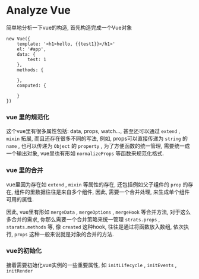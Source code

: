 # Analyze Vue

简单地分析一下vue的构造, 首先构造完成一个Vue对象

    new Vue({
        template: '<h1>hello, {{test1}}</h1>'
        el: '#app', 
        data: {
            test: 1
        }, 
        methods: {

        }, 
        computed: {

        }
    })

### vue 里的规范化

这个vue里有很多属性包括: data, props, watch..., 甚至还可以通过 `extend` , `mixin` 拓展, 而且还存在很多不同的写法, 例如, props可以直接传递为 `string` 的 `name` , 也可以传递为 `Object` 的 `property` , 为了方便函数的统一管理, 需要统一成一个输出对象, vue里也有形如 `normalizeProps` 等函数来规范化格式.

### vue 里的合并

vue里因为存在如 `extend` , `mixin` 等属性的存在, 还包括例如父子组件的 `prop` 的存在, 组件的里数据往往是来自多个组件, 因此, 需要一个合并处理, 来生成单个组件可用的属性.

因此, vue里有形如 `mergeData` , `mergeOptions` , `mergeHook` 等合并方法, 对于这么多合并的需求, 你那么需要一个合并策略来统一管理 `strats.props` , `starats.methods` 等, 像 `created` 这种hook, 往往是通过将函数放入数组, 依次执行, `props` 这种一般来说就是对象的合并的方法.

### vue的初始化

接着需要初始化vue实例的一些重要属性, 如 `initLifecycle` , `initEvents` , `initRender` 

